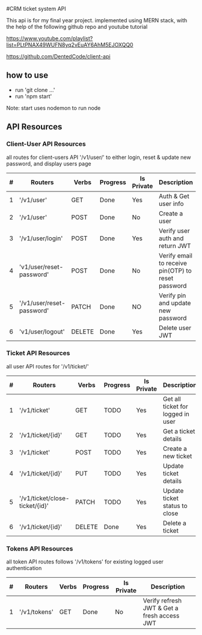#CRM ticket system API

This api is for my final year project. implemented using MERN stack, with the help of the following github repo and youtube tutorial

https://www.youtube.com/playlist?list=PLtPNAX49WUFN8yq2vEuAY6AhM5EJOXQQ0

https://github.com/DentedCode/client-api

## how to use

- run 'git clone ...'
- run 'npm start'

Note: start uses nodemon to run node

## API Resources

### Client-User API Resources

all routes for client-users API '/v1/user/' to either login, reset & update new password, and display users page

| #   | Routers                   | Verbs  | Progress | Is Private | Description                                        |
| --- | ------------------------- | ------ | -------- | ---------- | -------------------------------------------------- |
| 1   | '/v1/user'                | GET    | Done     | Yes        | Auth & Get user info                               |
| 2   | '/v1/user'                | POST   | Done     | No         | Create a user                                      |
| 3   | '/v1/user/login'          | POST   | Done     | Yes        | Verify user auth and return JWT                    |
| 4   | 'v1/user/reset-password'  | POST   | Done     | No         | Verify email to receive pin(OTP) to reset password |
| 5   | '/v1/user/reset-password' | PATCH  | Done     | NO         | Verify pin and update new password                 |
| 6   | 'v1/user/logout'          | DELETE | Done     | Yes        | Delete user JWT                                    |

### Ticket API Resources

all user API routes for '/v1/ticket/'

| #   | Routers                        | Verbs  | Progress | Is Private | Description                       |
| --- | ------------------------------ | ------ | -------- | ---------- | --------------------------------- |
| 1   | '/v1/ticket'                   | GET    | TODO     | Yes        | Get all ticket for logged in user |
| 2   | '/v1/ticket/{id}'              | GET    | TODO     | Yes        | Get a ticket details              |
| 3   | '/v1/ticket'                   | POST   | TODO     | Yes        | Create a new ticket               |
| 4   | '/v1/ticket/{id}'              | PUT    | TODO     | Yes        | Update ticket details             |
| 5   | '/v1/ticket/close-ticket/{id}' | PATCH  | TODO     | Yes        | Update ticket status to close     |
| 6   | '/v1/ticket/{id}'              | DELETE | Done     | Yes        | Delete a ticket                   |

### Tokens API Resources

all token API routes follows '/v1/tokens' for existing logged user authentication

| #   | Routers      | Verbs | Progress | Is Private | Description                                 |
| --- | ------------ | ----- | -------- | ---------- | ------------------------------------------- |
| 1   | '/v1/tokens' | GET   | Done     | No         | Verify refresh JWT & Get a fresh access JWT |
